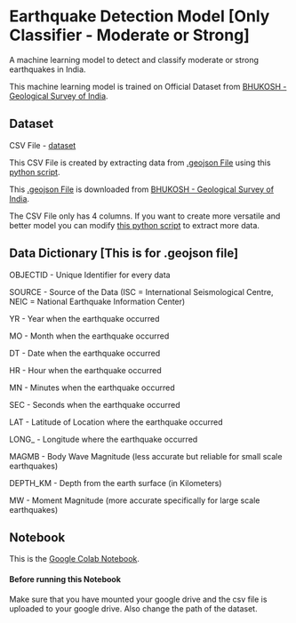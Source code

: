# Earthquake Detection Model [Only Classifier - Moderate or Strong]

A machine learning model to detect and classify moderate or strong earthquakes in India.

This machine learning model is trained on Official Dataset from [BHUKOSH - Geological Survey of India](https://bhukosh.gsi.gov.in/Bhukosh/Public).

## Dataset

CSV File - [dataset](earthquake.csv)

This CSV File is created by extracting data from [.geojson File](Earthquake.geojson) using this [python script](create_dataset_csv.py).

This [.geojson File](Earthquake.geojson)  is downloaded from [BHUKOSH - Geological Survey of India](https://bhukosh.gsi.gov.in/Bhukosh/Public).

The CSV File only has 4 columns. If you want to create more versatile and better model you can modify [this python script](create_dataset_csv.py) to extract more data.

## Data Dictionary [This is for .geojson file]

OBJECTID - Unique Identifier for every data

SOURCE - Source of the Data (ISC = International Seismological Centre, NEIC = National Earthquake Information Center)

YR - Year when the earthquake occurred

MO - Month when the earthquake occurred

DT - Date when the earthquake occurred

HR - Hour when the earthquake occurred

MN - Minutes when the earthquake occurred

SEC - Seconds when the earthquake occurred

LAT - Latitude of Location where the earthquake occurred

LONG_ - Longitude where the earthquake occurred

MAGMB - Body Wave Magnitude (less accurate but reliable for small scale earthquakes)

DEPTH_KM - Depth from the earth surface (in Kilometers)

MW - Moment Magnitude (more accurate specifically for large scale earthquakes)

## Notebook

This is the [Google Colab Notebook](https://colab.research.google.com/drive/1tIuRzrtZpWHwdHoGxAVVhI9hHvCOpsDg?usp=sharing).

#### Before running this Notebook

Make sure that you have mounted your google drive and the csv file is uploaded to your google drive. Also change the path of the dataset.
